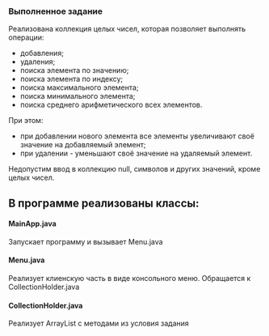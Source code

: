 ### Выполненное задание
Реализована коллекция целых чисел, которая позволяет выполнять операции:
+ добавления;
+ удаления;
+ поиска элемента по значению;
+ поиска элемента по индексу;
+ поиска максимального элемента;
+ поиска минимального элемента;
+ поиска среднего арифметического всех элементов.

При этом:
* при добавлении нового элемента все элементы увеличивают своё значение на добавляемый элемент;
* при удалении - уменьшают своё значение на удаляемый элемент.

Недопустим ввод в коллекцию null, символов и других значений, кроме целых чисел.

## В программе реализованы классы: 


#### MainApp.java

  Запускает программу и вызывает Menu.java

#### Menu.java

  Реализует клиенскую часть в виде консольного меню. Обращается к CollectionHolder.java

#### CollectionHolder.java

  Реализует ArrayList с методами из условия задания
